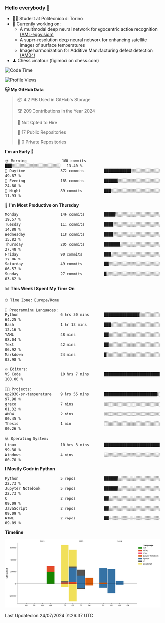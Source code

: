 ### Hello everybody 👋
- 🧑‍🎓 Student at Politecnico di Torino
- 🤖 Currently working on:
  - A multimodal deep neural network for egocentric action recognition [(AML-egovision)](https://github.com/figimodi/AML-egovision)
  - A super-resolution deep neural network for enhancing satellite images of surface temperatures
  - Image harmonization for Additive Manufacturing defect detection [(AM04)](https://github.com/figimodi/AM04)
- ♟ Chess amatour (figimodi on chess.com)

<!--
[![Figimodi's GitHub stats](https://github-readme-stats.vercel.app/api?username=figimodi&rank_icon=github&show_icons=true&include_all_commits=true)](https://github.com/figimodi/github-readme-stats)

![Top Langs](https://github-readme-stats.vercel.app/api/top-langs/?username=figimodi&layout=compact&)

[![Figimodi's WakaTime stats](https://github-readme-stats.vercel.app/api/wakatime?username=figimodi)](https://github.com/figimodi/github-readme-stats)
-->

<!--START_SECTION:waka-->
![Code Time](http://img.shields.io/badge/Code%20Time-245%20hrs%2014%20mins-blue)

![Profile Views](http://img.shields.io/badge/Profile%20Views-0-blue)

**🐱 My GitHub Data** 

> 📦 4.2 MB Used in GitHub's Storage 
 > 
> 🏆 209 Contributions in the Year 2024
 > 
> 🚫 Not Opted to Hire
 > 
> 📜 17 Public Repositories 
 > 
> 🔑 0 Private Repositories 
 > 
**I'm an Early 🐤** 

```text
🌞 Morning                100 commits         ███░░░░░░░░░░░░░░░░░░░░░░   13.40 % 
🌆 Daytime                372 commits         ████████████░░░░░░░░░░░░░   49.87 % 
🌃 Evening                185 commits         ██████░░░░░░░░░░░░░░░░░░░   24.80 % 
🌙 Night                  89 commits          ███░░░░░░░░░░░░░░░░░░░░░░   11.93 % 
```
📅 **I'm Most Productive on Thursday** 

```text
Monday                   146 commits         █████░░░░░░░░░░░░░░░░░░░░   19.57 % 
Tuesday                  111 commits         ████░░░░░░░░░░░░░░░░░░░░░   14.88 % 
Wednesday                118 commits         ████░░░░░░░░░░░░░░░░░░░░░   15.82 % 
Thursday                 205 commits         ███████░░░░░░░░░░░░░░░░░░   27.48 % 
Friday                   90 commits          ███░░░░░░░░░░░░░░░░░░░░░░   12.06 % 
Saturday                 49 commits          ██░░░░░░░░░░░░░░░░░░░░░░░   06.57 % 
Sunday                   27 commits          █░░░░░░░░░░░░░░░░░░░░░░░░   03.62 % 
```


📊 **This Week I Spent My Time On** 

```text
🕑︎ Time Zone: Europe/Rome

💬 Programming Languages: 
Python                   6 hrs 30 mins       ████████████████░░░░░░░░░   64.25 % 
Bash                     1 hr 13 mins        ███░░░░░░░░░░░░░░░░░░░░░░   12.16 % 
YAML                     48 mins             ██░░░░░░░░░░░░░░░░░░░░░░░   08.04 % 
Text                     42 mins             ██░░░░░░░░░░░░░░░░░░░░░░░   06.92 % 
Markdown                 24 mins             █░░░░░░░░░░░░░░░░░░░░░░░░   03.98 % 

🔥 Editors: 
VS Code                  10 hrs 7 mins       █████████████████████████   100.00 % 

🐱‍💻 Projects: 
up2030-sr-temperature    9 hrs 55 mins       ████████████████████████░   97.98 % 
greco                    7 mins              ░░░░░░░░░░░░░░░░░░░░░░░░░   01.32 % 
AM04                     2 mins              ░░░░░░░░░░░░░░░░░░░░░░░░░   00.45 % 
Thesis                   1 min               ░░░░░░░░░░░░░░░░░░░░░░░░░   00.26 % 

💻 Operating System: 
Linux                    10 hrs 3 mins       █████████████████████████   99.30 % 
Windows                  4 mins              ░░░░░░░░░░░░░░░░░░░░░░░░░   00.70 % 
```

**I Mostly Code in Python** 

```text
Python                   5 repos             ██████░░░░░░░░░░░░░░░░░░░   22.73 % 
Jupyter Notebook         5 repos             ██████░░░░░░░░░░░░░░░░░░░   22.73 % 
C                        2 repos             ██░░░░░░░░░░░░░░░░░░░░░░░   09.09 % 
JavaScript               2 repos             ██░░░░░░░░░░░░░░░░░░░░░░░   09.09 % 
HTML                     2 repos             ██░░░░░░░░░░░░░░░░░░░░░░░   09.09 % 
```



**Timeline**

![Lines of Code chart](https://raw.githubusercontent.com/figimodi/figimodi/main/assets/bar_graph.png)


 Last Updated on 24/07/2024 01:26:37 UTC
<!--END_SECTION:waka-->

<!--
**figimodi/figimodi** is a ✨ _special_ ✨ repository because its `README.md` (this file) appears on your GitHub profile.

Here are some ideas to get you started:

- 🔭 I’m currently working on ...
- 🌱 I’m currently learning ...
- 👯 I’m looking to collaborate on ...
- 🤔 I’m looking for help with ...
- 💬 Ask me about ...
- 📫 How to reach me: ...
- 😄 Pronouns: ...
- ⚡ Fun fact: ...
-->
